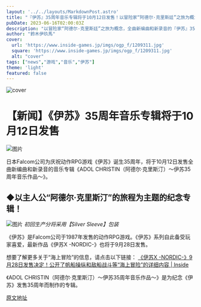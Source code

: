 ```yaml
---
layout: '../../layouts/MarkdownPost.astro'
title: "『伊苏』35周年音乐专辑将于10月12日发售！以冒险家“阿德尔·克里斯廷”之旅为概念，全曲新编曲和新录音"
pubDate: 2023-06-16T02:00:03Z
description: "以冒险家“阿德尔·克里斯廷”之旅为概念，全曲新编曲和新录音的『伊苏』35周年音乐专辑将于10月12日发售！"
author: "鈴木伊玖馬"
cover:
  url: 'https://www.inside-games.jp/imgs/ogp_f/1209311.jpg'
  square: 'https://www.inside-games.jp/imgs/ogp_f/1209311.jpg'
  alt: "cover"
tags: ["news","游戏","音乐","伊苏"]
theme: 'light'
featured: false
---
```

![cover](https://www.inside-games.jp/imgs/ogp_f/1209311.jpg)

# 【新闻】《伊苏》35周年音乐专辑将于10月12日发售

![图片](https://www.inside-games.jp/imgs/zoom/1209311.png)

日本Falcom公司为庆祝动作RPG游戏《伊苏》诞生35周年，将于10月12日发售全曲新编曲和新录音的音乐专辑《ADOL CHRISTIN（阿德尔·克里斯汀）～伊苏35周年音乐作品～》。

## ◆以主人公“阿德尔·克里斯汀”的旅程为主题的纪念专辑！

![图片](https://www.inside-games.jp/imgs/zoom/1209312.png)
*初回生产分将采用【Silver Sleeve】包装*

《伊苏》是Falcom公司于1987年发售的动作RPG游戏。《伊苏》系列自此备受玩家喜爱，最新作品《伊苏X -NORDIC-》也将于9月28日发售。

想要了解更多关于“海上冒险”的信息，请点击以下链接：
[《伊苏X -NORDIC-》9月28日发售决定！公开了帆船操纵和敌船战斗等“海上冒险”的详细内容 | Inside](https://www.inside-games.jp/article/2023/05/26/146184.html)

《ADOL CHRISTIN（阿德尔·克里斯汀）～伊苏35周年音乐作品～》是为纪念《伊苏》发售35周年而制作的专辑。

  [原文地址](https://www.inside-games.jp/article/2023/06/16/146602.html)